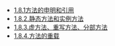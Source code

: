 * [1.8.1方法的申明和引用](1.8.1..md)
* [1.8.2.静态方法和实例方法](1.8.2..md)
* [1.8.3.虚方法、重写方法、分部方法](1.8.3..md)
* [1.8.4.方法的重载](1.8.4..md)



